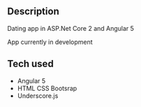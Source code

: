 ## Description
Dating app in ASP.Net Core 2 and Angular 5

App currently in development


## Tech used
- Angular 5
- HTML CSS Bootsrap
- Underscore.js
